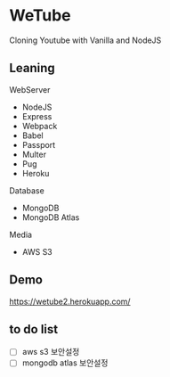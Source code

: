 # WeTube

Cloning Youtube with Vanilla and NodeJS

## Leaning

WebServer

- NodeJS
- Express
- Webpack
- Babel
- Passport
- Multer
- Pug
- Heroku

Database

- MongoDB
- MongoDB Atlas

Media

- AWS S3

## Demo

https://wetube2.herokuapp.com/

## to do list

- [ ] aws s3 보안설정
- [ ] mongodb atlas 보안설정

